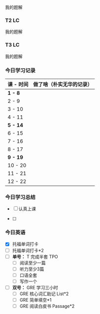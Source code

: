 我的题解

### T2 LC

我的题解

### T3 LC

我的题解

### 今日学习记录

| 课 - 时间  | 做了啥（朴实无华的记录） |
| ---------- | ------------------------ |
| **1 - 8**  |                          |
| 2 - 9      |                          |
| 3 - 10     |                          |
| 4 - 11     |                          |
| **5 - 14** |                          |
| 6 - 15     |                          |
| 7 - 16     |                          |
| 8 - 17     |                          |
| **9 - 19** |                          |
| 10 - 20    |                          |
| 11 - 21    |                          |
| 12 - 22    |                          |

### 今日学习总结

- [ ] 认真上课

- [ ] 

### 今日英语

- [x] 托福单词打卡
- [ ] 托福单词打卡*2
- [ ] **单号：** T 完成半套 TPO
  - [ ] 阅读至少一篇
  - [ ] 听力至少3篇
  - [ ] 口语全套
  - [ ] 写作一个
- [ ] **双号：** GRE 学习三小时
  - [ ] GRE 核心词汇助记 List*2
  - [ ] GRE 简单填空*1
  - [ ] GRE 阅读白皮书 Passage*2